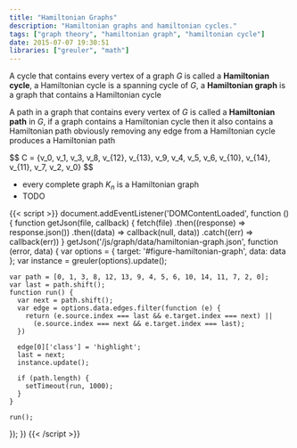 ```yaml
---
title: "Hamiltonian Graphs"
description: "Hamiltonian graphs and hamiltonian cycles."
tags: ["graph theory", "hamiltonian graph", "hamiltonian cycle"]
date: 2015-07-07 19:30:51
libraries: ["greuler", "math"]
---
```


A cycle that contains every vertex of a graph $G$ is called a **Hamiltonian cycle**, a Hamiltonian cycle is a spanning cycle of $G$, a **Hamiltonian graph** is a graph that contains a Hamiltonian cycle

A path in a graph that contains every vertex of $G$ is called a **Hamiltonian path** in $G$, if a graph contains a Hamiltonian cycle then it also contains a Hamiltonian path obviously removing any edge from a Hamiltonian cycle produces a Hamiltonian path

<div id="figure-hamiltonian-graph"></div>

<div>$$
C = {v_0, v_1, v_3, v_8, v_{12}, v_{13}, v_9, v_4, v_5, v_6, v_{10}, v_{14}, v_{11}, v_7, v_2, v_0}
$$</div>

- every complete graph $K_n$ is a Hamiltonian graph
- TODO

{{< script >}}
document.addEventListener('DOMContentLoaded', function () {
  function getJson(file, callback) {
    fetch(file)
      .then((response) => response.json())
      .then((data) => callback(null, data))
      .catch((err) => callback(err))
  }
  getJson('/js/graph/data/hamiltonian-graph.json', function (error, data) {
    var options = {
      target: '#figure-hamiltonian-graph',
      data: data
    };
    var instance = greuler(options).update();

    var path = [0, 1, 3, 8, 12, 13, 9, 4, 5, 6, 10, 14, 11, 7, 2, 0];
    var last = path.shift();
    function run() {
      var next = path.shift();
      var edge = options.data.edges.filter(function (e) {
        return (e.source.index === last && e.target.index === next) ||
          (e.source.index === next && e.target.index === last);
      })

      edge[0]['class'] = 'highlight';
      last = next;
      instance.update();

      if (path.length) {
        setTimeout(run, 1000);
      }
    }

    run();
  });
})
{{< /script >}}
